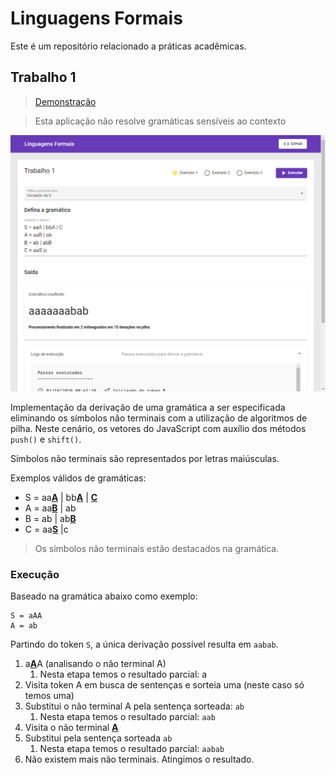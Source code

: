 # Linguagens Formais

Este é um repositório relacionado a práticas acadêmicas.

## Trabalho 1

> [Demonstração](https://tiagoboeing.github.io/linguagens-formais/#/)

> Esta aplicação não resolve gramáticas sensíveis ao contexto

[![](docs/screenshot.png)](https://tiagoboeing.github.io/linguagens-formais/#/)

Implementação da derivação de uma gramática a ser especificada eliminando os símbolos não terminais com a utilização de algoritmos de pilha. Neste cenário, os vetores do JavaScript com auxílio dos métodos `push()` e `shift()`.

Símbolos não terminais são representados por letras maiúsculas.

Exemplos válidos de gramáticas: 


- S = aa<ins>**A**</ins> | bb<ins>**A**</ins> | <ins>**C**</ins>
- A = aa<ins>**B**</ins> | ab
- B = ab | ab<ins>**B**</ins>
- C = aa<ins>**S**</ins> |c

> Os símbolos não terminais estão destacados na gramática.


### Execução

Baseado na gramática abaixo como exemplo:

```
S = aAA
A = ab
```

Partindo do token `S`, a única derivação possível resulta em `aabab`.

1. a<ins>**A**</ins>A (analisando o não terminal A)
   1. Nesta etapa temos o resultado parcial: a
2. Visita token A em busca de sentenças e sorteia uma (neste caso só temos uma)
3. Substitui o não terminal A pela sentença sorteada: `ab`
   1. Nesta etapa temos o resultado parcial: `aab`
4. Visita o não terminal <ins>**A**</ins>
5. Substitui pela sentença sorteada `ab`
   1. Nesta etapa temos o resultado parcial: `aabab`
6. Não existem mais não terminais. Atingimos o resultado.
